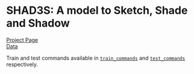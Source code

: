 # SHAD3S: A model to Sketch, Shade and Shadow #

[Project Page](https://bvraghav.com/shad3s/)  
[Data](https://bvraghav.com/shad3s/shad3s.tar.xz)

Train and test commands available in
[`train_commands`](./train_commands) and
[`test_commands`](./test_commands) respectively.
